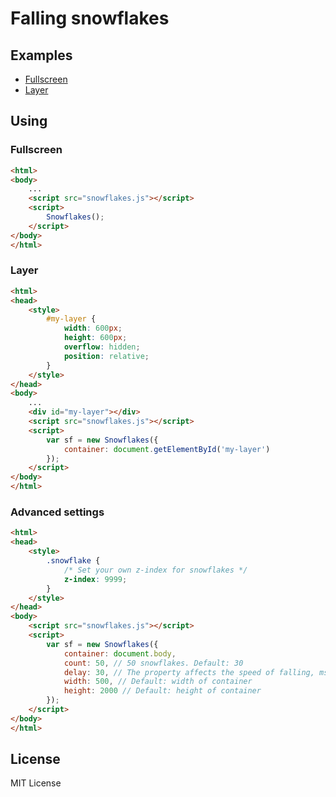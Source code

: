 Falling snowflakes
==================

## Examples
- [Fullscreen](https://hcodes.github.io/snowflakes/index.html)
- [Layer](https://hcodes.github.io/snowflakes/index_layer.html)

## Using

### Fullscreen
```html
<html>
<body>
    ...
    <script src="snowflakes.js"></script>
    <script>
        Snowflakes();
    </script>
</body>
</html>
```

### Layer

```html
<html>
<head>
    <style>
        #my-layer {
            width: 600px;
            height: 600px;
            overflow: hidden;
            position: relative;
        }
    </style>
</head>
<body>
    ...
    <div id="my-layer"></div>
    <script src="snowflakes.js"></script>
    <script>
        var sf = new Snowflakes({
            container: document.getElementById('my-layer')
        });
    </script>
</body>
</html>
```

### Advanced settings
```html
<html>
<head>
    <style>
        .snowflake {
            /* Set your own z-index for snowflakes */
            z-index: 9999;
        }
    </style>
</head>
<body>
    <script src="snowflakes.js"></script>
    <script>
        var sf = new Snowflakes({
            container: document.body,
            count: 50, // 50 snowflakes. Default: 30
            delay: 30, // The property affects the speed of falling, ms. Default: 20
            width: 500, // Default: width of container
            height: 2000 // Default: height of container
        });
    </script>
</body>
</html>
```

## License
MIT License

